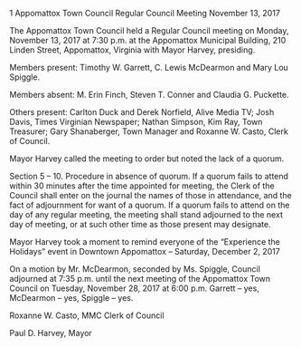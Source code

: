 1  Appomattox Town Council
Regular Council Meeting
November 13, 2017

The Appomattox Town Council held a Regular Council meeting on Monday, November 13,
2017 at 7:30 p.m. at the Appomattox Municipal Building, 210 Linden Street, Appomattox,
Virginia with Mayor Harvey, presiding.

Members present:  Timothy W. Garrett, C. Lewis McDearmon and Mary Lou Spiggle.

Members absent:  M. Erin Finch, Steven T. Conner and Claudia G. Puckette.

Others present:  Carlton Duck and Derek Norfield, Alive Media TV; Josh Davis, Times
Virginian Newspaper; Nathan Simpson, Kim Ray, Town Treasurer; Gary Shanaberger, Town
Manager and Roxanne W. Casto, Clerk of Council.

Mayor Harvey called the meeting to order but noted the lack of a quorum.

Section 5 – 10.  Procedure in absence of quorum.
If a quorum fails to attend within 30 minutes after the time appointed for meeting, the Clerk of
the Council shall enter on the journal the names of those in attendance, and the fact of
adjournment for want of a quorum. If a quorum fails to attend on the day of any regular meeting,
the meeting shall stand adjourned to the next day of meeting, or at such other time as those
present may designate.

Mayor Harvey took a moment to remind everyone of the “Experience the Holidays” event in
Downtown Appomattox – Saturday, December 2, 2017

On a motion by Mr. McDearmon, seconded by Ms. Spiggle, Council adjourned at 7:35 p.m. until
the next meeting of the Appomattox Town Council on Tuesday, November 28, 2017 at 6:00 p.m.
Garrett – yes, McDearmon – yes, Spiggle – yes.

Roxanne W. Casto, MMC
Clerk of Council

Paul D. Harvey, Mayor

